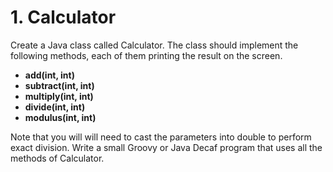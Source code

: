 # 1. Calculator
Create a Java class called Calculator. The class should implement the following methods, each of them printing
the result on the screen.

- **add(int, int)**
- **subtract(int, int)**
- **multiply(int, int)**
- **divide(int, int)**
- **modulus(int, int)**

Note that you will will need to cast the parameters into double to perform exact division.
Write a small Groovy or Java Decaf program that uses all the methods of Calculator.
